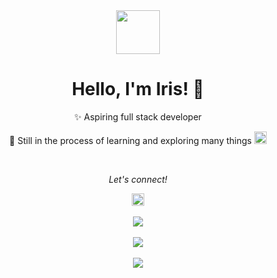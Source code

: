 <div align="center"> 
  <img src="https://c.tenor.com/906nGAL7Xw0AAAAi/mochi-peachcat-cute-cat.gif" width="70px">
</div>

<h1 align="center"><b>Hello, I'm Iris! 👋 </b> </h1>

<p align="center">✨ Aspiring full stack developer</p>
<p align="center">🌱 Still in the process of learning and exploring many things <img src="https://c.tenor.com/I6kN-6X7nhAAAAAj/loading-buffering.gif" width="20px"></p>

<br>


<div align="center"> 
  <p align="center"><i>Let's connect!</i></p>
  <a href="https://www.linkedin.com/in/iris-yan" target="_blank">
    <img src="https://cdn-icons-png.flaticon.com/512/174/174857.png" width="20px" alt="Iris's LinkedIn">
  </a>
</div>

<br>

<div align="center">
  <img src="https://github-readme-stats.vercel.app/api/top-langs/?username=peanutooo&show_icons=true&theme=radical&layout=compact&hide=css">
</div>
<br>

<div align="center">
  <img src="https://github-readme-stats.vercel.app/api?username=peanutooo&show_icons=true&theme=radical">
</div>
<br>

<div align="center">
  <img src="https://visitor-badge.glitch.me/badge?page_id=peanutooo">
</div>

